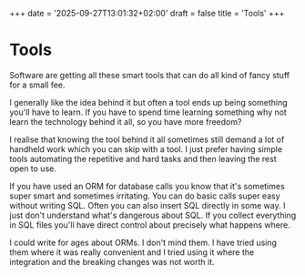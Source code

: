 +++
date = '2025-09-27T13:01:32+02:00'
draft = false 
title = 'Tools'
+++

# Tools
Software are getting all these smart tools that can do all kind of fancy stuff for a small fee.

I generally like the idea behind it but often a tool ends up being something you'll have to learn. If you have to spend time learning something why not learn the technology behind it all, so you have more freedom?

I realise that knowing the tool behind it all sometimes still demand a lot of handheld work which you can skip with a tool. I just prefer having simple tools automating the repetitive and hard tasks and then leaving the rest open to use. 

If you have used an ORM for database calls you know that it's sometimes super smart and sometimes irritating. You can do basic calls super easy without writing SQL. Often you can also insert SQL directly in some way. I just don't understand what's dangerous about SQL. If you collect everything in SQL files you'll have direct control about precisely what happens where. 

I could write for ages about ORMs. I don't mind them. I have tried using them where it was really convenient and I tried using it where the integration and the breaking changes was not worth it.
